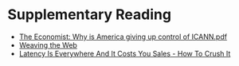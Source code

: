 # Supplementary Reading

- [The Economist: Why is America giving up control of ICANN.pdf](https://github.com/RK-MSU/CSCI-466-Networks/blob/main/Supplementary%20Reading/The%20Economist:%20Why%20is%20America%20giving%20up%20control%20of%20ICANN.pdf)
- [Weaving the Web](https://github.com/RK-MSU/CSCI-466-Networks/blob/main/Supplementary%20Reading/Weaving%20the%20Web.pdf)
- [Latency Is Everywhere And It Costs You Sales - How To Crush It](http://highscalability.com/latency-everywhere-and-it-costs-you-sales-how-crush-it)